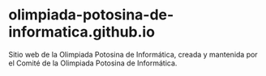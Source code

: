 # olimpiada-potosina-de-informatica.github.io
Sitio web de la Olimpiada Potosina de Informática, creada y mantenida por el Comité de la Olimpiada Potosina de Informática.
